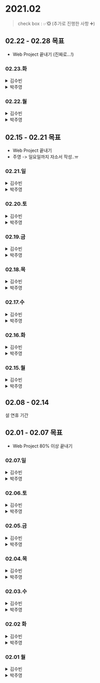 # 2021.02

> check box : ✅❎ (추가로 진행한 사항 ➕)

## 02.22 - 02.28 목표
- Web Project 끝내기 (진짜로...!)

### 02.23.화

<details>
<summary>김수빈</summary>

|Check|To Do|
|:---:|---|
||알고리즘 1문제|
||JWT 토큰 공부| => 구현까지 할 수 있었으면 좋겠다..ㅎㅅㅎ

</details>

<details>
<summary>박주영</summary>

|Check|To Do|
|:---:|---|
||docker error 해결|
||오픽 과제|
||알고리즘 1문제|
||자소서|

</details>

### 02.22.월

<details>
<summary>김수빈</summary>

|Check|To Do|
|:---:|---|
|✅|알고리즘 1문제|
|✅|deleteList error|

</details>

<details>
<summary>박주영</summary>

|Check|To Do|
|:---:|---|
||이사--|

</details>

## 02.15 - 02.21 목표
- Web Project 끝내기
- 주영 -> 일요일까지 자소서 작성..ㅠ

### 02.21.일

<details>
<summary>김수빈</summary>

|Check|To Do|
|:---:|---|
|❎|자소서 작성|
|✅|알고리즘 스터디 (21시)|
|❎|JWT 공부|

</details>

<details>
<summary>박주영</summary>

|Check|To Do|
|:---:|---|
|✅|자소서 작성|
|✅|알고리즘 스터디|
|✅|docker error |

</details>

### 02.20.토

<details>
<summary>김수빈</summary>

|Check|To Do|
|:---:|---|
|✅|알고리즘 2문제| - Study
|❎|자소서 작성|
|➕|토큰 이슈 대처|

</details>

<details>
<summary>박주영</summary>

|Check|To Do|
|:---:|---|
|✅|자소서 작성|
|✅|알고리즘 3문제 진행|

</details>

### 02.19.금

<details>
<summary>김수빈</summary>

|Check|To Do|
|:---:|---|
|❎|알고리즘 2문제| - Study

<!-- 오늘 약속 있어서 이것만 할게여! -->

</details>

<details>
<summary>박주영</summary>

|Check|To Do|
|:---:|---|
|✅|자소서 작성|
|✅|OPIc 공부|

</details>

### 02.18.목

<details>
<summary>김수빈</summary>

|Check|To Do|
|:---:|---|
|✅|게시글 수정|
|❎|소셜 로그인| - Google, Naver, Kakao
|✅|알고리즘 1문제| - Study
|➕|게시글 삭제 오류 해결 및 cors 처리|

</details>

<details>
<summary>박주영</summary>

|Check|To Do|
|:---:|---|
|✅|자소서 작성|
|✅|OPIc 공부|

</details>

### 02.17.수

<details>
<summary>김수빈</summary>

|Check|To Do|
|:---:|---|
|✅|파일명 설정 변경| - unique한 파일명으로 
|✅|외부 API 연동 테스트| - repo 1개 생성해서 json 파일 던지고 받기 해보기
|❎|소셜 로그인| - Google, Naver, Kakao
|➕|외부 API 연동 포함하여 게시글 등록 완성 (연관관계 매핑까지!)|

</details>

<details>
<summary>박주영</summary>

|Check|To Do|
|:---:|---|
|✅|web project 마무리 진행|
|❎|자소서 작성|
|✅|OPIc 공부|

</details>

### 02.16.화

<details>
<summary>김수빈</summary>

|Check|To Do|
|:---:|---|
|❎|외부 API 연동 테스트| - repo 2개 생성해서 json 파일 던지고 받기 해보기
|❎|소셜 로그인| - Google, Naver, Kakao
|➕|서버 설정|

</details>

<details>
<summary>박주영</summary>

|Check|To Do|
|:---:|---|
|❎|머신러닝 7주차 수업 듣기|
|✅|textrank 끝내기|
|❎|자소서 작성|
|✅|OPIc 공부 시작|

</details>

### 02.15.월

<details>
<summary>김수빈</summary>

|Check|To Do|
|:---:|---|
|✅|Token 테스트 -> 오류 확인 - 토큰 문제가 아니라 S3 문제였음..|
|✅|게시글 목록 (All/카테고리)|
|✅|게시글 등록 - 외부 API로 받아온 JSON 처리 제외하고 만듬|
|✅|게시글 보기|
|➕|게시글 삭제|


</details>

<details>
<summary>박주영</summary>

|Check|To Do|
|:---:|---|
|❎|머신러닝 7주차 수업 듣기|
|❎|알고리즘 시작|
|✅|textrank 끝내고 전체 합치기 -> docker로 굽기|
|✅|자소서 작성|

</details>

## 02.08 - 02.14
설 연휴 기간

## 02.01 - 02.07 목표
- Web Project 80% 이상 끝내기


### 02.07.일

<details>
<summary>김수빈</summary>

|Check|To Do|
|:---:|---|
|❎|블로그 포스팅|
|❎|STT 기능 구현|
|❎|게시글 작성, 게시글 조회, 게시글 목록 조회, 카테고리 조회 기능 구현|

</details>

<details>
<summary>박주영</summary>

|Check|To Do|
|:---:|---|
|✅|머신러닝 5주차 다 듣기, 과제 풀기|
|✅|web project - 모덜 설계 시작 및 훈련하기 => colab|
|❎|leebros dfs 문제 1 or 2개 풀어서 update|

</details>


### 02.06.토

<details>
<summary>김수빈</summary>

|Check|To Do|
|:---:|---|
|✅|블로그 포스팅|
|✅|파일 업로드 기능 구현|
|❎|STT 기능 구현|
|❎|게시글 작성, 게시글 조회, 게시글 목록 조회, 카테고리 조회 기능 구현| - 게시글 작성만 일부 구현

</details>

<details>
<summary>박주영</summary>

|Check|To Do|
|:---:|---|
|❎|머신러닝 5주차 다 듣기, 과제 풀기|
|✅|web project - 모덜 설계 시작 및 훈련하기|
|❎|leebros dfs 문제 1 or 2개 풀어서 update|

</details>

### 02.05.금

<details>
<summary>김수빈</summary>

|Check|To Do|
|:---:|---|
|❎|블로그 포스팅|
|❎|파일 업로드 기능 구현|

</details>

<details>
<summary>박주영</summary>

|Check|To Do|
|:---:|---|
|✅|머신러닝 4주차 다 듣기, 과제 풀기|
|❎|leebros dfs 문제 1 or 2개 풀어서 update|
|✅|web project - 모덜 설계 시작|

</details>

### 02.04.목

<details>
<summary>김수빈</summary>

|Check|To Do|
|:---:|---|
|✅|블로그 포스팅| - 오늘은 알고리즘 푼 거 올려야지..
|❎|코딩테스트| - 현대NGV 18:00 1시간동안
|❎|파일 업로드 기능 구현| - 이건 공부하고 spring-study에 올리기
|❎|게시글 작성, 게시글 조회, 게시글 목록 조회, 카테고리 조회 기능 구현|

</details>

<details>
<summary>박주영</summary>

|Check|To Do|
|:---:|---|
|✅|머신러닝 3주차 강의 마지막 다 듣고 과제 풀기|
|❎|머신러닝 4주차 강의 끝내기|
|❎|동비나-그리드 공부 완료하고 문제풀기|
|✅|데이터셋 Preprocessing 작업 끝내기|

</details>

### 02.03.수

<details>
<summary>김수빈</summary>

|Check|To Do|
|:---:|---|
|✅|블로그 포스팅 - Java와 DynamoDB 정리|
|✅|인프런 스프링 JPA 활용 1 웹 강의 수강|
|✅|로그인, 로그아웃 구현| - 기능 구현은 다 했는데, 회원가입 시 id 중복은 에러 처리가 아니라 API로 만들어야 할 것 같아서 이 부분은 나중에 수정할 예정! :( security는 spring-study에 올림 :D

</details>

<details>
<summary>박주영</summary>

|Check|To Do|
|:---:|---|
|❎|머신러닝 3주차 강의 마지막 다 듣고 과제 풀기|
|❎|동비나-그리드 공부 완료하고 문제풀기|
|❎|모델 설계 간단하게 시작|

</details>

### 02.02 화

<details>
<summary>김수빈</summary>

|Check|To Do|
|:---:|---|
|✅|블로그 포스팅 - DynamoDB Managed Console 정리|
|✅|인프런 스프링 JPA 활용 1 웹 강의 수강|
|❎|회원가입, 로그인, 로그아웃 구현| 회원가입만 구현함

</details>

<details>
<summary>박주영</summary>

|Check|To Do|
|:---:|---|
|✅|머신러닝 강의 3개 듣고 정리 및 필기|
|✅|인프런 4강 1문제 풀기|
|✅|리브로스 코드 1문제 풀기 - 완전탐색|
|❎|LSTM 모델 설계 시작|

</details>

### 02.01 월

<details>
<summary>김수빈</summary>

|Check|To Do|
|:---:|---|
|✅|블로그 포스팅 - DynamoDB CLI 내용 정리|
|✅|프로젝트 관련 - 인프런 강의 수강|

</details>

<details>
<summary>박주영</summary>

|Check|To Do|
|:---:|---|
|✅|Dataset 구축 완료|
|✅|머신러닝 2주차까지 강의 복습|

</details>
